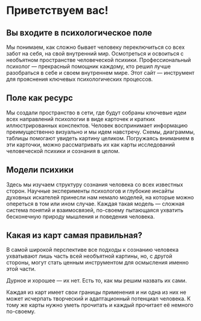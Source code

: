 # Приветствуем вас!

## Вы входите в психологическое поле

Мы понимаем, как сложно бывает человеку переключиться со всех забот на себя, на свой внутренний мир. Осмотреться и освоиться с необъятном пространстве человеческой психики. Профессиональный психолог — прекрасный помощник каждому, кто решил лучше разобраться в себе и своем внутреннем мире. Этот сайт — инструмент для прояснения ключевых психологических процессов.

## Поле как ресурс

Мы создали пространство в сети, где будут собраны ключевые идеи всех направлений психологии в виде карточек и кратких иллюстрированных конспектов. Человек воспринимает информацию преимущественно визуально и мы идем навстречу. Схемы, диаграммы, таблицы помогают увидеть картину целиком. Погружаясь вниманием в эти карточки, можно рассматривать их как карты исследований человеческой психики и сознания в целом. 

## Модели психики

Здесь мы изучаем структуру сознания человека со всех известных сторон. Научные эксперименты психологов и глубокие инсайты духовных искателей принесли нам немало моделей, на которые можно опереться в том или ином случае. Каждая такая модель — сложная система понятий и взаимосвязей, по-своему пытающаяся ухватить бесконечную природу мышления и поведения человека.

## Какая из карт самая правильная?

В самой широкой перспективе все подходы к сознанию человека ухватывают лишь часть всей необъятной картины, но, с другой стороны, могут стать ценным инструментом для осмысления именно этой части.

<Quote author="Уильям Шекспир">Дурное и хорошее — их нет. Есть то, как мы решим назвать их сами.</Quote>

Каждая из карт имеет свои границы применения и ни одна из них не может исчерпать творческий и адаптационный потенциал человека. К тому же карты нужно уметь прочитать и каждый прочитает её немного по-своему. 

